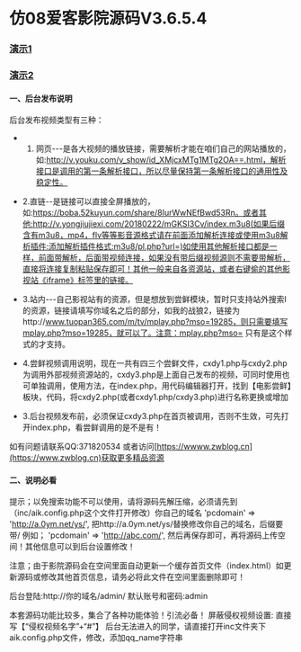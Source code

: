 #    仿08爱客影院源码V3.6.5.4
### [演示1](http://video.zwblog.cn)
### [演示2](https://video.zhangwei.org)
#### 一、后台发布说明
后台发布视频类型有三种：
* 1. 网页---是各大视频的播放链接，需要解析才能在咱们自己的网站播放的，如:http://v.youku.com/v_show/id_XMjcxMTg1MTg2OA==.html，解析接口是调用的第一条解析接口，所以尽量保持第一条解析接口的通用性及稳定性。
* 2.直链--是链接可以直接全屏播放的，如:https://boba.52kuyun.com/share/8IurWwNEfBwd53Rn。或者其他:http://v.yongjiujiexi.com/20180222/mGKSI3Cv/index.m3u8(如果后缀含有m3u8，mp4，flv等等影音源格式请在前面添加解析连接或使用m3u8解析插件:添加解析插件格式:m3u8/pl.php?url=)如使用其他解析接口都是一样，前面带解析，后面带视频连接，如果没有带后缀视频源则不需要带解析，直接将连接复制粘贴保存即可！其他一般来自各资源站，或者右键偷的其他影视站《iframe》标签里的链接。
* 3.站内---自己影视站有的资源，但是想放到尝鲜模块，暂时只支持站外搜索Ⅰ的资源，链接请填写你域名之后的部分，如我的战狼2，链接为http://www.tuopan365.com/m/tv/mplay.php?mso=19285，则只需要填写mplay.php?mso=19285，就可以了。注意：mplay.php?mso= 只有是这个样式的才支持。

* 4.尝鲜视频调用说明，现在一共有四三个尝鲜文件，cxdy1.php与cxdy2.php为调用外部视频资源站的，cxdy3.php是上面自己发布的视频，可同时使用也可单独调用，使用方法，在index.php，用代码编辑器打开，找到【电影尝鲜】板块，代码<?php include './data/cxdy2.php';?>，将cxdy2.php(或者cxdy1.php/cxdy3.php)进行名称更换或增加

* 3.后台视频发布前，必须保证cxdy3.php在首页被调用，否则不生效，可先打开index.php，看尝鲜调用的是不是有！

如有问题请联系QQ:371820534
或者访问[https://wwww.zwblog.cn](https://www.zwblog.cn)获取更多精品资源

#### 二、说明必看
提示；以免搜索功能不可以使用，请将源码先解压缩，必须请先到（inc/aik.config.php这个文件打开修改）你自己的域名  'pcdomain' => 'http://a.0ym.net/ys/',
把http://a.0ym.net/ys/替换修改你自己的域名，后缀要带/
例如；
'pcdomain' => 'http://abc.com/',
然后再保存即可，再将源码上传空间！其他信息可以到后台设置修改！

注意；由于影院源码会在空间里面自动更新一个缓存首页文件（index.html）如更新源码或修改其他首页信息，请务必将此文件在空间里面删除即可！


后台登陆:http://你的域名/admin/
默认账号和密码:admin

本套源码功能比较多，集合了各种功能体验！引流必备！
屏蔽侵权视频设置:
直接写【“侵权视频名字”+“#”】
后台无法进入的同学，请直接打开inc文件夹下aik.config.php文件，修改，添加qq_name字符串

